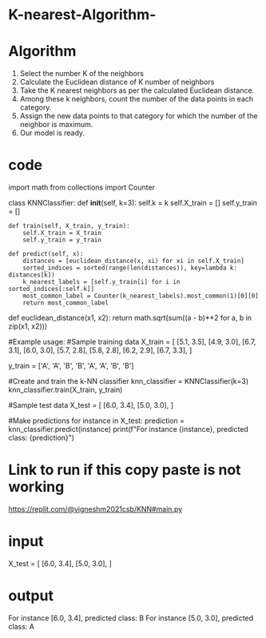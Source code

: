 # K-nearest-Algorithm-

# Algorithm
1. Select the number K of the neighbors
2. Calculate the Euclidean distance of K number of neighbors
3. Take the K nearest neighbors as per the calculated Euclidean distance.
4. Among these k neighbors, count the number of the data points in each category.
5. Assign the new data points to that category for which the number of the neighbor is
maximum.
6. Our model is ready.

# code 
import math
from collections import Counter

class KNNClassifier:
    def __init__(self, k=3):
        self.k = k
        self.X_train = []
        self.y_train = []

    def train(self, X_train, y_train):
        self.X_train = X_train
        self.y_train = y_train

    def predict(self, x):
        distances = [euclidean_distance(x, xi) for xi in self.X_train]
        sorted_indices = sorted(range(len(distances)), key=lambda k: distances[k])
        k_nearest_labels = [self.y_train[i] for i in sorted_indices[:self.k]]
        most_common_label = Counter(k_nearest_labels).most_common(1)[0][0]
        return most_common_label

def euclidean_distance(x1, x2):
    return math.sqrt(sum((a - b)**2 for a, b in zip(x1, x2)))

#Example usage:
#Sample training data
X_train = [
    [5.1, 3.5],
    [4.9, 3.0],
    [6.7, 3.1],
    [6.0, 3.0],
    [5.7, 2.8],
    [5.8, 2.8],
    [6.2, 2.9],
    [6.7, 3.3],
]

y_train = ['A', 'A', 'B', 'B', 'A', 'A', 'B', 'B']

#Create and train the k-NN classifier
knn_classifier = KNNClassifier(k=3)
knn_classifier.train(X_train, y_train)

#Sample test data
X_test = [
    [6.0, 3.4],
    [5.0, 3.0],
]

#Make predictions
for instance in X_test:
    prediction = knn_classifier.predict(instance)
    print(f"For instance {instance}, predicted class: {prediction}")


# Link to run if this copy paste is not working
https://replit.com/@vigneshm2021csb/KNN#main.py

# input 
X_test = [
    [6.0, 3.4],
    [5.0, 3.0],
]
# output
For instance [6.0, 3.4], predicted class: B
For instance [5.0, 3.0], predicted class: A
